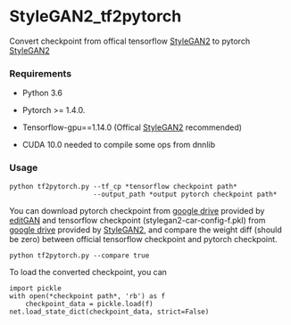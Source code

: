 # StyleGAN2_tf2pytorch

Convert checkpoint from offical tensorflow [StyleGAN2](https://github.com/NVlabs/stylegan2) to pytorch [StyleGAN2](https://github.com/nv-tlabs/editGAN_release/tree/release_final/models/stylegan2_pytorch)
### Requirements
- Python 3.6
 
- Pytorch >= 1.4.0.

- Tensorflow-gpu==1.14.0 (Offical [StyleGAN2](https://github.com/NVlabs/stylegan2) recommended)

- CUDA 10.0 needed to compile some ops from dnnlib


### Usage
```
python tf2pytorch.py --tf_cp *tensorflow checkpoint path* 
                     --output_path *output pytorch checkpoint path*
```
You can download pytorch checkpoint from  [google drive](https://drive.google.com/drive/folders/1NJWxFdPA21xI6x7PCbRPTMVoIYE_9z8o) provided by [editGAN](https://github.com/nv-tlabs/editGAN_release) and tensorflow checkpoint (stylegan2-car-config-f.pkl) from [google drive](https://drive.google.com/drive/folders/1yanUI9m4b4PWzR0eurKNq6JR1Bbfbh6L) provided by [StyleGAN2](https://github.com/NVlabs/stylegan2), and compare the weight diff (should be zero) between official tensorflow checkpoint and pytorch checkpoint.
```
python tf2pytorch.py --compare true
```
To load the converted checkpoint, you can
```
import pickle
with open(*checkpoint path*, 'rb') as f
    checkpoint_data = pickle.load(f)
net.load_state_dict(checkpoint_data, strict=False)
```
